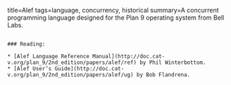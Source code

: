 title=Alef
tags=language, concurrency, historical
summary=A concurrent programming language designed for the Plan 9 operating system from Bell Labs.
~~~~~~

### Reading:

* [Alef Language Reference Manual](http://doc.cat-v.org/plan_9/2nd_edition/papers/alef/ref) by Phil Winterbottom.
* [Alef User’s Guide](http://doc.cat-v.org/plan_9/2nd_edition/papers/alef/ug) by Bob Flandrena.

